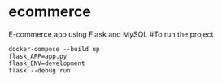# ecommerce
E-commerce app using Flask and MySQL
#To run the project
```
docker-compose --build up
flask_APP=app.py
flask_ENV=development
flask --debug run
```
